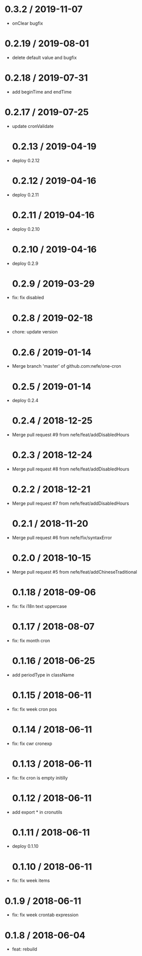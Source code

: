 # 0.3.2 / 2019-11-07

- onClear bugfix

# 0.2.19 / 2019-08-01

- delete default value and bugfix

# 0.2.18 / 2019-07-31

- add beginTime and endTime

# 0.2.17 / 2019-07-25

- update cronValidate

  # 0.2.13 / 2019-04-19

- deploy 0.2.12

  # 0.2.12 / 2019-04-16

- deploy 0.2.11

  # 0.2.11 / 2019-04-16

- deploy 0.2.10

  # 0.2.10 / 2019-04-16

- deploy 0.2.9

  # 0.2.9 / 2019-03-29

- fix: fix disabled

  # 0.2.8 / 2019-02-18

- chore: update version

  # 0.2.6 / 2019-01-14

- Merge branch 'master' of github.com:nefe/one-cron

  # 0.2.5 / 2019-01-14

- deploy 0.2.4

  # 0.2.4 / 2018-12-25

- Merge pull request #9 from nefe/feat/addDisabledHours

  # 0.2.3 / 2018-12-24

- Merge pull request #8 from nefe/feat/addDisabledHours

  # 0.2.2 / 2018-12-21

- Merge pull request #7 from nefe/feat/addDisabledHours

  # 0.2.1 / 2018-11-20

- Merge pull request #6 from nefe/fix/syntaxError

  # 0.2.0 / 2018-10-15

- Merge pull request #5 from nefe/feat/addChineseTraditional

  # 0.1.18 / 2018-09-06

- fix: fix i18n text uppercase

  # 0.1.17 / 2018-08-07

- fix: fix month cron

  # 0.1.16 / 2018-06-25

- add periodType in className

  # 0.1.15 / 2018-06-11

- fix: fix week cron pos

  # 0.1.14 / 2018-06-11

- fix: fix cwr cronexp

  # 0.1.13 / 2018-06-11

- fix: fix cron is empty initilly

  # 0.1.12 / 2018-06-11

- add export \* in cronutils

  # 0.1.11 / 2018-06-11

- deploy 0.1.10

  # 0.1.10 / 2018-06-11

- fix: fix week items

# 0.1.9 / 2018-06-11

- fix: fix week crontab expression

# 0.1.8 / 2018-06-04

- feat: rebuild
